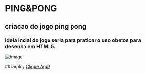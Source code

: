 # PING&PONG

## criacao do jogo ping pong 

### ideia incial do jogo seria para praticar o uso obetos para desenho em HTML5.

![image](https://user-images.githubusercontent.com/56089674/222576544-d2ad75a9-8d38-4294-b32b-9bf96ee0e604.png)

##Deploy:<a href="https://pingpongcdsalema.netlify.app/">Clique Aqui!</a>
